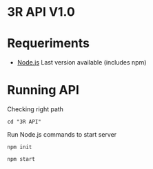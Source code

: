 # **3R API V1.0** 
# Requeriments
- [Node.js](https://nodejs.org/es/download/) Last version available (includes npm) 

# Running API

Checking right path 

```cd "3R API" ```

Run Node.js commands to start server 

```npm init```

```npm start```

